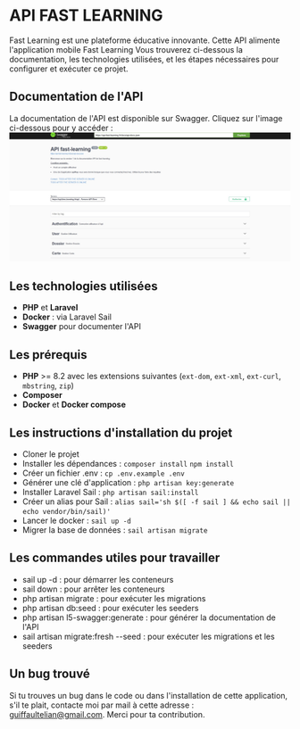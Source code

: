 # API FAST LEARNING
Fast Learning est une plateforme éducative innovante. Cette API alimente l'application mobile Fast Learning
Vous trouverez ci-dessous la documentation, les technologies utilisées, et les étapes nécessaires pour configurer et exécuter ce projet.

## Documentation de l'API
La documentation de l'API est disponible sur Swagger. Cliquez sur l'image ci-dessous pour y accéder :
[![Swagger Documentation](public/screenSwaggerApi.jpg)](https://api-fast-learning.fr/api/documentation)

## Les technologies utilisées
- **PHP** et **Laravel**
- **Docker** : via Laravel Sail
- **Swagger** pour documenter l'API

## Les prérequis
- **PHP** >= 8.2 avec les extensions suivantes (`ext-dom`, `ext-xml`, `ext-curl`, `mbstring`, `zip`)
- **Composer** 
- **Docker** et **Docker compose**

## Les instructions d'installation du projet 
- Cloner le projet
- Installer les dépendances : `composer install` `npm install`
- Créer un fichier .env : `cp .env.example .env`
- Générer une clé d'application : `php artisan key:generate` 
- Installer Laravel Sail : `php artisan sail:install`
- Créer un alias pour Sail : `alias sail='sh $([ -f sail ] && echo sail || echo vendor/bin/sail)'`
- Lancer le docker : `sail up -d`
- Migrer la base de données : `sail artisan migrate`

## Les commandes utiles pour travailler 
- sail up -d : pour démarrer les conteneurs
- sail down : pour arrêter les conteneurs
- php artisan migrate : pour exécuter les migrations
- php artisan db:seed : pour exécuter les seeders
- php artisan l5-swagger:generate : pour générer la documentation de l'API
- sail artisan migrate:fresh --seed : pour exécuter les migrations et les seeders

## Un bug trouvé
Si tu trouves un bug dans le code ou dans l'installation de cette application, s'il te plait, contacte moi par mail à cette adresse : guiffaultelian@gmail.com. Merci pour ta contribution.
